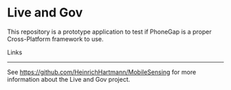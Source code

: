 Live and Gov
============
This repository is a prototype application to test if PhoneGap is a proper Cross-Platform framework to use.

Links
_____
See https://github.com/HeinrichHartmann/MobileSensing for more information about the Live and Gov project.
